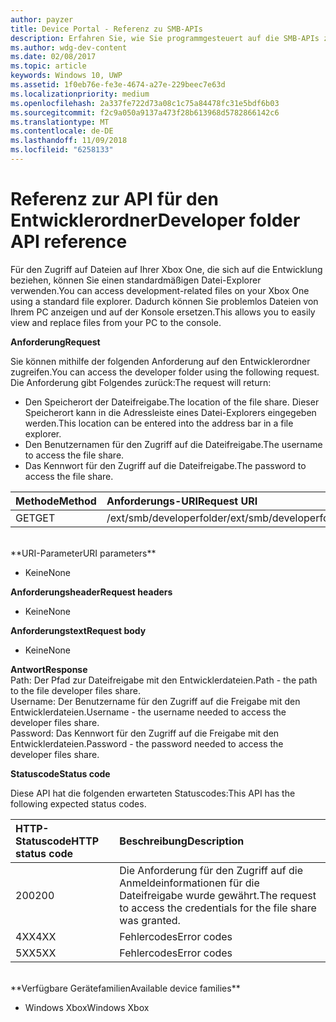 ```yaml
---
author: payzer
title: Device Portal - Referenz zu SMB-APIs
description: Erfahren Sie, wie Sie programmgesteuert auf die SMB-APIs zugreifen.
ms.author: wdg-dev-content
ms.date: 02/08/2017
ms.topic: article
keywords: Windows 10, UWP
ms.assetid: 1f0eb76e-fe3e-4674-a27e-229beec7e63d
ms.localizationpriority: medium
ms.openlocfilehash: 2a337fe722d73a08c1c75a84478fc31e5bdf6b03
ms.sourcegitcommit: f2c9a050a9137a473f28b613968d5782866142c6
ms.translationtype: MT
ms.contentlocale: de-DE
ms.lasthandoff: 11/09/2018
ms.locfileid: "6258133"
---
```

# <a name="developer-folder-api-reference"></a><span data-ttu-id="12b68-104">Referenz zur API für den Entwicklerordner</span><span class="sxs-lookup"><span data-stu-id="12b68-104">Developer folder API reference</span></span>   
<span data-ttu-id="12b68-105">Für den Zugriff auf Dateien auf Ihrer Xbox One, die sich auf die Entwicklung beziehen, können Sie einen standardmäßigen Datei-Explorer verwenden.</span><span class="sxs-lookup"><span data-stu-id="12b68-105">You can access development-related files on your Xbox One using a standard file explorer.</span></span> <span data-ttu-id="12b68-106">Dadurch können Sie problemlos Dateien von Ihrem PC anzeigen und auf der Konsole ersetzen.</span><span class="sxs-lookup"><span data-stu-id="12b68-106">This allows you to easily view and replace files from your PC to the console.</span></span>

**<span data-ttu-id="12b68-107">Anforderung</span><span class="sxs-lookup"><span data-stu-id="12b68-107">Request</span></span>**

<span data-ttu-id="12b68-108">Sie können mithilfe der folgenden Anforderung auf den Entwicklerordner zugreifen.</span><span class="sxs-lookup"><span data-stu-id="12b68-108">You can access the developer folder using the following request.</span></span> <span data-ttu-id="12b68-109">Die Anforderung gibt Folgendes zurück:</span><span class="sxs-lookup"><span data-stu-id="12b68-109">The request will return:</span></span>    
* <span data-ttu-id="12b68-110">Den Speicherort der Dateifreigabe.</span><span class="sxs-lookup"><span data-stu-id="12b68-110">The location of the file share.</span></span> <span data-ttu-id="12b68-111">Dieser Speicherort kann in die Adressleiste eines Datei-Explorers eingegeben werden.</span><span class="sxs-lookup"><span data-stu-id="12b68-111">This location can be entered into the address bar in a file explorer.</span></span>
* <span data-ttu-id="12b68-112">Den Benutzernamen für den Zugriff auf die Dateifreigabe.</span><span class="sxs-lookup"><span data-stu-id="12b68-112">The username to access the file share.</span></span>
* <span data-ttu-id="12b68-113">Das Kennwort für den Zugriff auf die Dateifreigabe.</span><span class="sxs-lookup"><span data-stu-id="12b68-113">The password to access the file share.</span></span>

<span data-ttu-id="12b68-114">Methode</span><span class="sxs-lookup"><span data-stu-id="12b68-114">Method</span></span>      | <span data-ttu-id="12b68-115">Anforderungs-URI</span><span class="sxs-lookup"><span data-stu-id="12b68-115">Request URI</span></span>
:------     | :-----
<span data-ttu-id="12b68-116">GET</span><span class="sxs-lookup"><span data-stu-id="12b68-116">GET</span></span> | <span data-ttu-id="12b68-117">/ext/smb/developerfolder</span><span class="sxs-lookup"><span data-stu-id="12b68-117">/ext/smb/developerfolder</span></span>
<br />
**<span data-ttu-id="12b68-118">URI-Parameter</span><span class="sxs-lookup"><span data-stu-id="12b68-118">URI parameters</span></span>**

- <span data-ttu-id="12b68-119">Keine</span><span class="sxs-lookup"><span data-stu-id="12b68-119">None</span></span>

**<span data-ttu-id="12b68-120">Anforderungsheader</span><span class="sxs-lookup"><span data-stu-id="12b68-120">Request headers</span></span>**

- <span data-ttu-id="12b68-121">Keine</span><span class="sxs-lookup"><span data-stu-id="12b68-121">None</span></span>

**<span data-ttu-id="12b68-122">Anforderungstext</span><span class="sxs-lookup"><span data-stu-id="12b68-122">Request body</span></span>**

- <span data-ttu-id="12b68-123">Keine</span><span class="sxs-lookup"><span data-stu-id="12b68-123">None</span></span>

**<span data-ttu-id="12b68-124">Antwort</span><span class="sxs-lookup"><span data-stu-id="12b68-124">Response</span></span>**   
<span data-ttu-id="12b68-125">Path: Der Pfad zur Dateifreigabe mit den Entwicklerdateien.</span><span class="sxs-lookup"><span data-stu-id="12b68-125">Path - the path to the file developer files share.</span></span>   
<span data-ttu-id="12b68-126">Username: Der Benutzername für den Zugriff auf die Freigabe mit den Entwicklerdateien.</span><span class="sxs-lookup"><span data-stu-id="12b68-126">Username - the username needed to access the developer files share.</span></span>   
<span data-ttu-id="12b68-127">Password: Das Kennwort für den Zugriff auf die Freigabe mit den Entwicklerdateien.</span><span class="sxs-lookup"><span data-stu-id="12b68-127">Password - the password needed to access the developer files share.</span></span>   

**<span data-ttu-id="12b68-128">Statuscode</span><span class="sxs-lookup"><span data-stu-id="12b68-128">Status code</span></span>**

<span data-ttu-id="12b68-129">Diese API hat die folgenden erwarteten Statuscodes:</span><span class="sxs-lookup"><span data-stu-id="12b68-129">This API has the following expected status codes.</span></span>

<span data-ttu-id="12b68-130">HTTP-Statuscode</span><span class="sxs-lookup"><span data-stu-id="12b68-130">HTTP status code</span></span>      | <span data-ttu-id="12b68-131">Beschreibung</span><span class="sxs-lookup"><span data-stu-id="12b68-131">Description</span></span>
:------     | :-----
<span data-ttu-id="12b68-132">200</span><span class="sxs-lookup"><span data-stu-id="12b68-132">200</span></span> | <span data-ttu-id="12b68-133">Die Anforderung für den Zugriff auf die Anmeldeinformationen für die Dateifreigabe wurde gewährt.</span><span class="sxs-lookup"><span data-stu-id="12b68-133">The request to access the credentials for the file share was granted.</span></span>
<span data-ttu-id="12b68-134">4XX</span><span class="sxs-lookup"><span data-stu-id="12b68-134">4XX</span></span> | <span data-ttu-id="12b68-135">Fehlercodes</span><span class="sxs-lookup"><span data-stu-id="12b68-135">Error codes</span></span>
<span data-ttu-id="12b68-136">5XX</span><span class="sxs-lookup"><span data-stu-id="12b68-136">5XX</span></span> | <span data-ttu-id="12b68-137">Fehlercodes</span><span class="sxs-lookup"><span data-stu-id="12b68-137">Error codes</span></span>
<br />
**<span data-ttu-id="12b68-138">Verfügbare Gerätefamilien</span><span class="sxs-lookup"><span data-stu-id="12b68-138">Available device families</span></span>**

* <span data-ttu-id="12b68-139">Windows Xbox</span><span class="sxs-lookup"><span data-stu-id="12b68-139">Windows Xbox</span></span>
